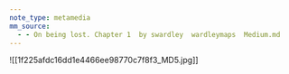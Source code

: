 ```yaml
---
note_type: metamedia
mm_source:
  - - On being lost. Chapter 1  by swardley  wardleymaps  Medium.md
---
```


![[1f225afdc16dd1e4466ee98770c7f8f3_MD5.jpg]]


